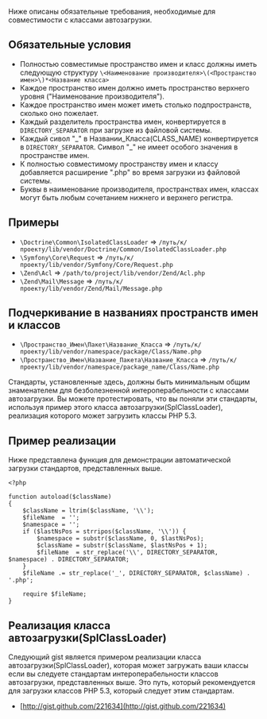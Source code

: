 Ниже описаны обязательные требования, необходимые для совместимости с классами автозагрузки.

Обязательные условия
---------

* Полностью совместимые пространство имен и класс должны иметь                   следующую структуру `\<Наименование производителя>\(<Пространство имен>\)*<Название класса>`
* Каждое пространство имен должно иметь пространство верхнего уровня ("Наименование производителя").
* Каждое пространство имен может иметь столько подпространств, сколько оно пожелает.
* Каждый разделитель пространства имен, конвертируется в `DIRECTORY_SEPARATOR` при
  загрузке из файловой системы.
* Каждый сивол "\_" в Названии_Класса(CLASS_NAME) конвертируется в `DIRECTORY_SEPARATOR`. Символ "\_" не имеет особого значения в пространстве имен.
* К полностью совместимому пространству имен и классу добавляется расширение ".php" во время загрузки из файловой системы.
* Буквы в наименование производителя, пространствах имен, классах могут быть любым сочетанием нижнего и верхнего регистра.

Примеры
--------

* `\Doctrine\Common\IsolatedClassLoader` => `/путь/к/проекту/lib/vendor/Doctrine/Common/IsolatedClassLoader.php`
* `\Symfony\Core\Request` => `/путь/к/проекту/lib/vendor/Symfony/Core/Request.php`
* `\Zend\Acl` => `/path/to/project/lib/vendor/Zend/Acl.php`
* `\Zend\Mail\Message` => `/путь/к/проекту/lib/vendor/Zend/Mail/Message.php`

Подчеркивание в названиях пространств имен и классов
-----------------------------------------

* `\Пространство_Имен\Пакет\Название_Класса` => `/путь/к/проекту/lib/vendor/namespace/package/Class/Name.php`
* `\Пространство_Имен\Название_Пакета\Название_Класса` => `/путь/к/проекту/lib/vendor/namespace/package_name/Class/Name.php`

Стандарты, установленные здесь, должны быть минимальным общим знаменателем для безболезненной интероперабельности с  классами автозагрузки. Вы можете протестировать, что вы поняли эти стандарты, используя пример этого класса автозагрузки(SplClassLoader), реализация которого может загрузить классы PHP 5.3.


Пример реализации
----------------------

Ниже представлена функция для демонстрации автоматической загрузки стандартов, представленных выше.

    <?php
    
    function autoload($className)
    {
        $className = ltrim($className, '\\');
        $fileName  = '';
        $namespace = '';
        if ($lastNsPos = strripos($className, '\\')) {
            $namespace = substr($className, 0, $lastNsPos);
            $className = substr($className, $lastNsPos + 1);
            $fileName  = str_replace('\\', DIRECTORY_SEPARATOR, $namespace) . DIRECTORY_SEPARATOR;
        }
        $fileName .= str_replace('_', DIRECTORY_SEPARATOR, $className) . '.php';
    
        require $fileName;
    }

Реализация класса автозагрузки(SplClassLoader)
-----------------------------

Следующий gist является примером реализации класса автозагрузки(SplClassLoader), которая может загружать ваши классы если вы следуете стандартам интероперабельности классов автозагрузки, представленных выше. Это путь, который рекомендуется для загрузки классов PHP 5.3, который следует этим стандартам.


* [http://gist.github.com/221634](http://gist.github.com/221634)

